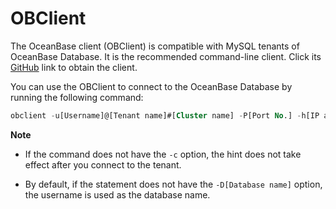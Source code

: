 OBClient 
=============================

The OceanBase client (OBClient) is compatible with MySQL tenants of OceanBase Database. It is the recommended command-line client. Click its [GitHub](https://github.com/oceanbase/obclient) link to obtain the client. 

You can use the OBClient to connect to the OceanBase Database by running the following command:

```sql
obclient -u[Username]@[Tenant name]#[Cluster name] -P[Port No.] -h[IP address] -p[Password] -D[Database name] -c
```


**Note**



* If the command does not have the `-c` option, the hint does not take effect after you connect to the tenant.

  

* By default, if the statement does not have the `-D[Database name]` option, the username is used as the database name.

  






